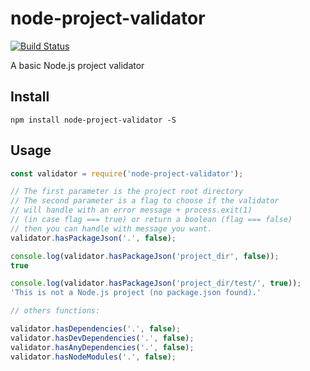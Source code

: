 # node-project-validator

[![Build Status](https://travis-ci.org/helio-frota/node-project-validator.svg?branch=master)](https://travis-ci.org/helio-frota/node-project-validator)

A basic Node.js project validator

## Install

```
npm install node-project-validator -S
```

## Usage

```js
const validator = require('node-project-validator');

// The first parameter is the project root directory
// The second parameter is a flag to choose if the validator
// will handle with an error message + process.exit(1)
// (in case flag === true) or return a boolean (flag === false)
// then you can handle with message you want.
validator.hasPackageJson('.', false);

console.log(validator.hasPackageJson('project_dir', false));
true

console.log(validator.hasPackageJson('project_dir/test/', true));
'This is not a Node.js project (no package.json found).'

// others functions:

validator.hasDependencies('.', false);
validator.hasDevDependencies('.', false);
validator.hasAnyDependencies('.', false);
validator.hasNodeModules('.', false);
```